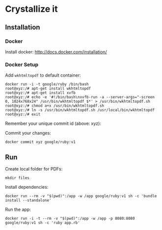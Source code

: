 # Crystallize it

## Installation

### Docker
Install docker: http://docs.docker.com/installation/

### Docker Setup
Add `wkhtmltopdf` to default container:
```
docker run -i -t google/ruby /bin/bash
root@xyz:/# apt-get install wkhtmltopdf
root@xyz:/# apt-get install xvfb
root@xyz:/# echo -e '#!/bin/bash\nxvfb-run -a --server-args="-screen 0, 1024x768x24" /usr/bin/wkhtmltopdf $*' > /usr/bin/wkhtmltopdf.sh
root@xyz:/# chmod a+x /usr/bin/wkhtmltopdf.sh
root@xyz:/# ln -s /usr/bin/wkhtmltopdf.sh /usr/local/bin/wkhtmltopdf
root@xyz:/# exit
```
Remember your unique commit id (above: xyz):

Commit your changes:
```
docker commit xyz google/ruby:v1
```


## Run 
Create local folder for PDFs:

`mkdir files`

Install dependencies:

`docker run --rm -v "$(pwd)":/app -w /app google/ruby:v1 sh -c 'bundle install --standalone'`

Run the app:

`docker run -i -t --rm -v "$(pwd)":/app -w /app -p 8080:8080 google/ruby:v1 sh -c 'ruby app.rb'`
